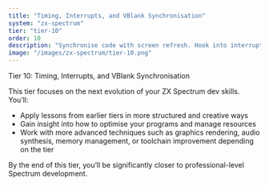 ```yaml
---
title: "Timing, Interrupts, and VBlank Synchronisation"
system: "zx-spectrum"
tier: "tier-10"
order: 10
description: "Synchronise code with screen refresh. Hook into interrupts to update graphics and logic cleanly."
image: "/images/zx-spectrum/tier-10.png"
---
```


Tier 10: Timing, Interrupts, and VBlank Synchronisation

This tier focuses on the next evolution of your ZX Spectrum dev skills.
You’ll:
- Apply lessons from earlier tiers in more structured and creative ways
- Gain insight into how to optimise your programs and manage resources
- Work with more advanced techniques such as graphics rendering, audio synthesis,
  memory management, or toolchain improvement depending on the tier

By the end of this tier, you’ll be significantly closer to professional-level Spectrum development.
